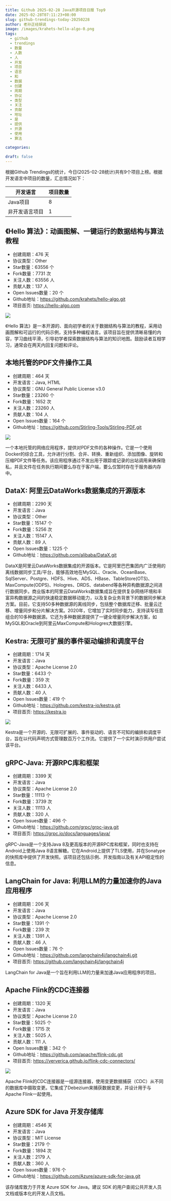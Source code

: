 ```yaml
---
title: Github 2025-02-28 Java开源项目日报 Top9
date: 2025-02-28T07:11:23+08:00
slug: github-trendings-today-20250228
author: 老孙正经胡说
image: /images/krahets-hello-algo-0.png
tags:
  - github
  - trendings
  - 数量
  - 人数
  - 人
  - 开发
  - 项目
  - 语言
  - 和
  - 数据
  - 创建
  - 周期
  - 协议
  - 类型
  - 关注
  - 贡献
  - 地址
  - 是
  - 提供
  - 开源
  - 使用
  - 算法

categories:

draft: false
---
```



根据Github Trendings的统计，今日(2025-02-28统计)共有9个项目上榜。根据开发语言中项目的数量，汇总情况如下：

| 开发语言 | 项目数量 |
|  ----  | ----  |
| Java项目 | 8 |
| 非开发语言项目 | 1 |

## 《Hello 算法》：动画图解、一键运行的数据结构与算法教程

* 创建周期：476 天
* 协议类型：Other
* Star数量：63556 个
* Fork数量：7731 次
* 关注人数：63556 人
* 贡献人数：137 人
* Open Issues数量：20 个
* Github地址：https://github.com/krahets/hello-algo.git
* 项目首页: https://hello-algo.com


![](/images/krahets-hello-algo-0.png)

《Hello 算法》是一本开源的、面向初学者的关于数据结构与算法的教程，采用动画图解和可运行的代码示例，支持多种编程语言。该项目旨在提供清晰易懂的内容，学习曲线平滑，引导初学者探索数据结构与算法的知识地图。鼓励读者互相学习，通常会在两天内回复问题和评论。

## 本地托管的PDF文件操作工具

* 创建周期：464 天
* 开发语言：Java, HTML
* 协议类型：GNU General Public License v3.0
* Star数量：23260 个
* Fork数量：1652 次
* 关注人数：23260 人
* 贡献人数：104 人
* Open Issues数量：164 个
* Github地址：https://github.com/Stirling-Tools/Stirling-PDF.git


![](/images/stirling-tools-stirling-pdf-0.png)

一个本地托管的网络应用程序，提供对PDF文件的各种操作。它是一个使用Docker的综合工具，允许进行分割、合并、转换、重新组织、添加图像、旋转和压缩PDF文件等任务。该应用程序通过不发出用于跟踪或记录的出站调用来确保隐私，并且文件在任务执行期间要么存在于客户端，要么仅暂时存在于服务器内存中。

## DataX: 阿里云DataWorks数据集成的开源版本

* 创建周期：2290 天
* 开发语言：Java
* 协议类型：Other
* Star数量：15147 个
* Fork数量：5256 次
* 关注人数：15147 人
* 贡献人数：89 人
* Open Issues数量：1225 个
* Github地址：https://github.com/alibaba/DataX.git


DataX是阿里云DataWorks数据集成的开源版本。它是阿里巴巴集团内广泛使用的离线数据同步工具/平台，能够高效地在MySQL、Oracle、OceanBase、SqlServer、Postgre、HDFS、Hive、ADS、HBase、TableStore(OTS)、MaxCompute(ODPS)、Hologres、DRDS、databend等各种异构数据源之间进行数据同步。商业版本的阿里云DataWorks数据集成旨在提供复杂网络环境和丰富异构数据源之间的快速稳定数据移动能力，以及复杂业务背景下的数据同步解决方案。目前，它支持50多种数据源的离线同步，包括整个数据库迁移、批量云迁移、增量同步和分片解决方案。2020年，它增加了实时同步能力，支持读写任意组合的10多种数据源。它还为多种数据源提供了一键全增量同步解决方案，如MySQL和Oracle到阿里云MaxCompute和Hologres大数据引擎。

## Kestra: 无限可扩展的事件驱动编排和调度平台

* 创建周期：1714 天
* 开发语言：Java
* 协议类型：Apache License 2.0
* Star数量：6433 个
* Fork数量：359 次
* 关注人数：6433 人
* 贡献人数：40 人
* Open Issues数量：419 个
* Github地址：https://github.com/kestra-io/kestra.git
* 项目首页: https://kestra.io


![](/images/kestra-io-kestra-0.png)

Kestra是一个开源的、无限可扩展的、事件驱动的、语言不可知的编排和调度平台，旨在以代码声明方式管理数百万个工作流。它提供了一个实时演示供用户尝试该平台。

## gRPC-Java: 开源RPC库和框架

* 创建周期：3399 天
* 开发语言：Java
* 协议类型：Apache License 2.0
* Star数量：11113 个
* Fork数量：3739 次
* 关注人数：11113 人
* 贡献人数：320 人
* Open Issues数量：496 个
* Github地址：https://github.com/grpc/grpc-java.git
* 项目首页: https://grpc.io/docs/languages/java/


gRPC-Java是一个支持Java 8及更高版本的开源RPC库和框架，同时也支持在Android上使用Java 8语言解糖。它在Android上提供了TLS使用，并在Sonatype的快照库中提供了开发快照。该项目还包括示例、开发指南以及有关API稳定性的信息。

## LangChain for Java: 利用LLM的力量加速你的Java应用程序

* 创建周期：206 天
* 开发语言：Java
* 协议类型：Apache License 2.0
* Star数量：1391 个
* Fork数量：239 次
* 关注人数：1391 人
* 贡献人数：46 人
* Open Issues数量：76 个
* Github地址：https://github.com/langchain4j/langchain4j.git
* 项目首页: https://github.com/langchain4j/langchain4j


LangChain for Java是一个旨在利用LLM的力量来加速Java应用程序的项目。

## Apache Flink的CDC连接器

* 创建周期：1320 天
* 开发语言：Java
* 协议类型：Apache License 2.0
* Star数量：5025 个
* Fork数量：1715 次
* 关注人数：5025 人
* 贡献人数：111 人
* Open Issues数量：342 个
* Github地址：https://github.com/apache/flink-cdc.git
* 项目首页: https://ververica.github.io/flink-cdc-connectors/


![](/images/apache-flink-cdc-0.png)

Apache Flink的CDC连接器是一组源连接器，使用变更数据捕获（CDC）从不同的数据库中摄取变更。它集成了Debezium来捕获数据变更，并设计用于与Apache Flink一起使用。

## Azure SDK for Java 开发存储库

* 创建周期：4546 天
* 开发语言：Java
* 协议类型：MIT License
* Star数量：2179 个
* Fork数量：1894 次
* 关注人数：2179 人
* 贡献人数：360 人
* Open Issues数量：976 个
* Github地址：https://github.com/Azure/azure-sdk-for-java.git


该存储库致力于开发 Azure SDK for Java。建议 SDK 的用户查阅公共开发人员文档或版本化的开发人员文档。

